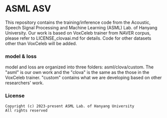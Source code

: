 # ASML ASV

This repository contains the training/inference code from the Acoustic, Speech Signal Processing and Machine Learning (ASML) Lab. of Hanyang University.
Our work is based on VoxCeleb trainer from NAVER corpus, please refer to LICENSE_clovaai.md for details.
Code for other datasets other than VoxCeleb will be added. 

### model & loss

model and loss are organized into three folders: asml/clova/custom.
The "asml" is our own work and the "clova" is the same as the those in the VoxCeleb trainer.
"custom" contains what we are developing based on other researchers' work. 


### License
```
Copyright (c) 2023-present ASML Lab. of Hanyang University
All rights reserved
```
